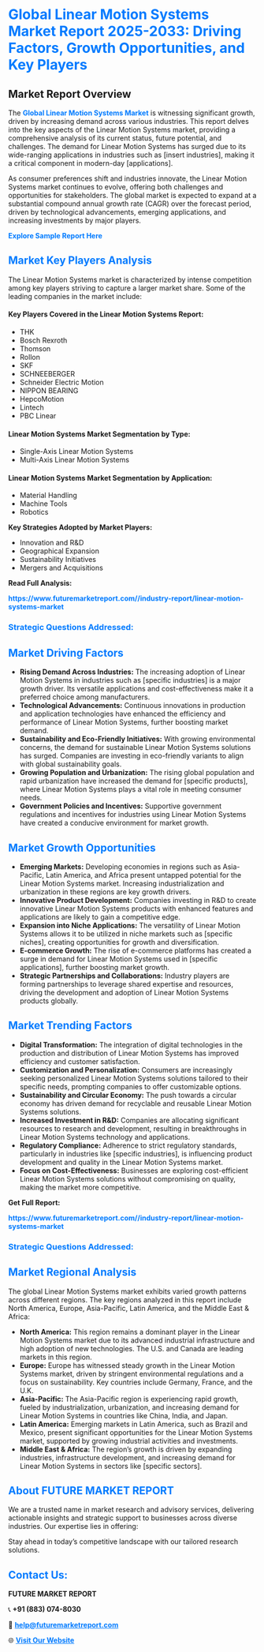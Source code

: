 <h1 style="color: #007BFF;">Global Linear Motion Systems Market Report 2025-2033: Driving Factors, Growth Opportunities, and Key Players</h1>

<section id="overview">
<h2>Market Report Overview</h2>
<p>The <a href="https://www.futuremarketreport.com//industry-report/linear-motion-systems-market" style="color: #007BFF; text-decoration: none;"><strong>Global Linear Motion Systems Market</strong></a> is witnessing significant growth, driven by increasing demand across various industries. This report delves into the key aspects of the Linear Motion Systems market, providing a comprehensive analysis of its current status, future potential, and challenges. The demand for Linear Motion Systems has surged due to its wide-ranging applications in industries such as [insert industries], making it a critical component in modern-day [applications].</p>
<p>As consumer preferences shift and industries innovate, the Linear Motion Systems market continues to evolve, offering both challenges and opportunities for stakeholders. The global market is expected to expand at a substantial compound annual growth rate (CAGR) over the forecast period, driven by technological advancements, emerging applications, and increasing investments by major players.</p>
</section>

<section id="overview">
<p><a href="https://www.futuremarketreport.com//request-sample/reportId=83004" style="color: #007BFF; text-decoration: none;"><strong>Explore Sample Report Here</strong></a></p>
</section>

<section id="key-players">
<h2 style="color: #007BFF;">Market Key Players Analysis</h2>
<p>The Linear Motion Systems market is characterized by intense competition among key players striving to capture a larger market share. Some of the leading companies in the market include:</p>
<h4>Key Players Covered in the Linear Motion Systems Report:</h4>
<ul><li>THK</li><li>Bosch Rexroth</li><li>Thomson</li><li>Rollon</li><li>SKF</li><li>SCHNEEBERGER</li><li>Schneider Electric Motion</li><li>NIPPON BEARING</li><li>HepcoMotion</li><li>Lintech</li><li>PBC Linear</li></ul>
<h4>Linear Motion Systems Market Segmentation by Type:</h4>
<ul><li>Single-Axis Linear Motion Systems</li><li>Multi-Axis Linear Motion Systems</li></ul>

<h4>Linear Motion Systems Market Segmentation by Application:</h4>
<ul><li>Material Handling</li><li>Machine Tools</li><li>Robotics</li></ul>
<p><strong>Key Strategies Adopted by Market Players:</strong></p>
<ul>
<li>Innovation and R&D</li>
<li>Geographical Expansion</li>
<li>Sustainability Initiatives</li>
<li>Mergers and Acquisitions</li>
</ul>
</section>

<section>
<p><strong>Read Full Analysis: </strong></p><a href="https://www.futuremarketreport.com//industry-report/linear-motion-systems-market" style="color: #007BFF; text-decoration: none;"><strong>https://www.futuremarketreport.com//industry-report/linear-motion-systems-market</strong></a>
<h3 style="color: #007BFF;">Strategic Questions Addressed:</h3>
</section>

<section id="driving-factors">
<h2 style="color: #007BFF;">Market Driving Factors</h2>
<ul>
<li><strong>Rising Demand Across Industries:</strong> The increasing adoption of Linear Motion Systems in industries such as [specific industries] is a major growth driver. Its versatile applications and cost-effectiveness make it a preferred choice among manufacturers.</li>
<li><strong>Technological Advancements:</strong> Continuous innovations in production and application technologies have enhanced the efficiency and performance of Linear Motion Systems, further boosting market demand.</li>
<li><strong>Sustainability and Eco-Friendly Initiatives:</strong> With growing environmental concerns, the demand for sustainable Linear Motion Systems solutions has surged. Companies are investing in eco-friendly variants to align with global sustainability goals.</li>
<li><strong>Growing Population and Urbanization:</strong> The rising global population and rapid urbanization have increased the demand for [specific products], where Linear Motion Systems plays a vital role in meeting consumer needs.</li>
<li><strong>Government Policies and Incentives:</strong> Supportive government regulations and incentives for industries using Linear Motion Systems have created a conducive environment for market growth.</li>
</ul>
</section>

<section id="growth-opportunities">
<h2 style="color: #007BFF;">Market Growth Opportunities</h2>
<ul>
<li><strong>Emerging Markets:</strong> Developing economies in regions such as Asia-Pacific, Latin America, and Africa present untapped potential for the Linear Motion Systems market. Increasing industrialization and urbanization in these regions are key growth drivers.</li>
<li><strong>Innovative Product Development:</strong> Companies investing in R&D to create innovative Linear Motion Systems products with enhanced features and applications are likely to gain a competitive edge.</li>
<li><strong>Expansion into Niche Applications:</strong> The versatility of Linear Motion Systems allows it to be utilized in niche markets such as [specific niches], creating opportunities for growth and diversification.</li>
<li><strong>E-commerce Growth:</strong> The rise of e-commerce platforms has created a surge in demand for Linear Motion Systems used in [specific applications], further boosting market growth.</li>
<li><strong>Strategic Partnerships and Collaborations:</strong> Industry players are forming partnerships to leverage shared expertise and resources, driving the development and adoption of Linear Motion Systems products globally.</li>
</ul>
</section>

<section id="trending-factors">
<h2 style="color: #007BFF;">Market Trending Factors</h2>
<ul>
<li><strong>Digital Transformation:</strong> The integration of digital technologies in the production and distribution of Linear Motion Systems has improved efficiency and customer satisfaction.</li>
<li><strong>Customization and Personalization:</strong> Consumers are increasingly seeking personalized Linear Motion Systems solutions tailored to their specific needs, prompting companies to offer customizable options.</li>
<li><strong>Sustainability and Circular Economy:</strong> The push towards a circular economy has driven demand for recyclable and reusable Linear Motion Systems solutions.</li>
<li><strong>Increased Investment in R&D:</strong> Companies are allocating significant resources to research and development, resulting in breakthroughs in Linear Motion Systems technology and applications.</li>
<li><strong>Regulatory Compliance:</strong> Adherence to strict regulatory standards, particularly in industries like [specific industries], is influencing product development and quality in the Linear Motion Systems market.</li>
<li><strong>Focus on Cost-Effectiveness:</strong> Businesses are exploring cost-efficient Linear Motion Systems solutions without compromising on quality, making the market more competitive.</li>
</ul>
</section>

<section>
<p><strong>Get Full Report: </strong></p><a href="https://www.futuremarketreport.com//industry-report/linear-motion-systems-market" style="color: #007BFF; text-decoration: none;"><strong>https://www.futuremarketreport.com//industry-report/linear-motion-systems-market</strong></a>
<h3 style="color: #007BFF;">Strategic Questions Addressed:</h3>
</section>


<section id="regional-analysis">
<h2 style="color: #007BFF;">Market Regional Analysis</h2>
<p>The global Linear Motion Systems market exhibits varied growth patterns across different regions. The key regions analyzed in this report include North America, Europe, Asia-Pacific, Latin America, and the Middle East & Africa:</p>
<ul>
<li><strong>North America:</strong> This region remains a dominant player in the Linear Motion Systems market due to its advanced industrial infrastructure and high adoption of new technologies. The U.S. and Canada are leading markets in this region.</li>
<li><strong>Europe:</strong> Europe has witnessed steady growth in the Linear Motion Systems market, driven by stringent environmental regulations and a focus on sustainability. Key countries include Germany, France, and the U.K.</li>
<li><strong>Asia-Pacific:</strong> The Asia-Pacific region is experiencing rapid growth, fueled by industrialization, urbanization, and increasing demand for Linear Motion Systems in countries like China, India, and Japan.</li>
<li><strong>Latin America:</strong> Emerging markets in Latin America, such as Brazil and Mexico, present significant opportunities for the Linear Motion Systems market, supported by growing industrial activities and investments.</li>
<li><strong>Middle East & Africa:</strong> The region’s growth is driven by expanding industries, infrastructure development, and increasing demand for Linear Motion Systems in sectors like [specific sectors].</li>
</ul>
</section>

<footer>
<h2 style="color: #007BFF;">About FUTURE MARKET REPORT</h2>
<p>We are a trusted name in market research and advisory services, delivering actionable insights and strategic support to businesses across diverse industries. Our expertise lies in offering:</p>

<p>Stay ahead in today’s competitive landscape with our tailored research solutions.</p>

<h2 style="color: #007BFF;">Contact Us:</h2>
<p><strong>FUTURE MARKET REPORT</strong></p>
<p>📞 <strong>+91 (883) 074-8030</strong></p>
<p>📧 <strong><a href="mailto:help@futuremarketreport.com" style="color: #007BFF;">help@futuremarketreport.com</a></strong></p>
<p>🌐 <strong><a href="https://www.futuremarketreport.com/" style="color: #007BFF;">Visit Our Website</a></strong></p>
</footer>
